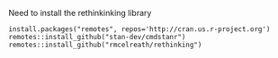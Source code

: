 Need to install the rethinkinking library

```
install.packages("remotes", repos='http://cran.us.r-project.org')
remotes::install_github("stan-dev/cmdstanr")
remotes::install_github("rmcelreath/rethinking")
```
